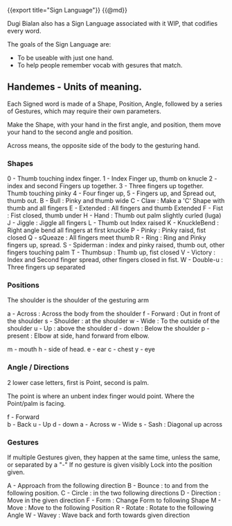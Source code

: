 {{export title="Sign Language"}}
{{@md}}

Dugi Bialan also has a Sign Language associated with it WIP, that codifies every word.

The goals of the Sign Language are:

* To be useable with just one hand.
* To help people remember vocab with gesures that match.


Handemes - Units of meaning.
-------

Each Signed word is made of a Shape,  Position, Angle, followed by a series of Gestures, which may require their own parameters.

Make the Shape, with your hand in the first angle, and position, them move your hand to the second angle and position.

Across means, the opposite side of the body to the gesturing hand.

### Shapes

0 - Thumb touching index finger.
1 - Index Finger up, thumb on knucle
2 - index and second Fingers up together.
3 - Three fingers up together. Thumb touching pinky
4 - Four finger up, 
5 - Fingers up, and Spread out, thumb out.
B - Bull : Pinky and thumb wide
C - Claw : Make a 'C' Shape with thumb and all fingers
E - Extended : All fingers and thumb Extended
F - Fist : Fist closed, thumb under
H - Hand : Thumb out palm slightly curled (luga)
J - Jiggle : Jiggle all fingers
L - Thumb out Index raised
K - KnuckleBend : Right angle bend all fingers at first knuckle
P - Pinky : Pinky raisd, fist closed
Q - sQueaze : All fingers meet thumb
R - Ring : Ring and Pinky fingers up, spread.
S - Spiderman : index and pinky raised, thumb out, other fingers touching palm
T - Thumbsup : Thumb up, fist closed
V - Victory : Index and Second finger spread, other fingers closed in fist.
W - Double-u : Three fingers up separated

### Positions

The shoulder is the shoulder of the gesturing arm

a - Across : Across the body from the shoulder
f - Forward : Out in front of the shoulder
s - Shoulder : at the shoulder 
w - Wide : To the outside of the shoulder
u - Up : above the shoulder
d - down : Below the shoulder
p - present : Elbow at side, hand forward from elbow.

m - mouth
h - side of head.
e - ear
c - chest
y - eye

### Angle / Directions

2 lower case letters, first is Point, second is palm.

The point is where an unbent index finger would point.
Where the Point/palm is facing.

f - Forward  
b - Back 
u - Up 
d - down
a - Across 
w - Wide 
s - Sash : Diagonal up across


### Gestures

If multiple Gestures given, they happen at the same time, unless the same, or separated by a "-"
If no gesture is given visibly Lock into the position given.

A - Approach from the following direction
B - Bounce : to and from the following position.
C - Circle : in the two following directions
D - Direction : Move in the given direction
F - Form : Change Form to following Shape
M - Move : Move to the following Position
R - Rotate : Rotate to the following Angle
W - Wavey : Wave back and forth towards given direction


